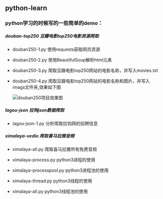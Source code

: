 ## python-learn
### python学习的时候写的一些简单的demo：

  ##### douban-top250 豆瓣电影top250电影资源爬取
   
  * douban250-1.py 使用requests获取网页资源
  * douban250-2.py 使用BeautifulSoup解析html元素
  * douban250-3.py 爬取豆瓣电影top250网站的电影名称，并写入movies.txt
  * douban250-4.py 爬取豆瓣电影top250网站的电影名称和图片，并写入imags文件夹,效果如下图
  
    ![douban250项目效果图](http://oqp19rq4p.bkt.clouddn.com/QQ%E6%88%AA%E5%9B%BE20180606174150.png)

  ##### lagou-json 拉钩json数据爬取
  
  * lagou-json-1.py 分析爬取拉钩网的招聘信息
  
  ##### ximalaya-vedio 爬取喜马拉雅音频
  
  * ximalaya-all.py 爬取喜马拉雅所有免费音频
  
  * ximalaya-process.py python3进程的使用
  
  * ximalaya-processpool.py python3进程池的使用
  
  * ximalaya-thread.py python3线程的使用
  
  * ximalaya-all.py python3线程池的使用